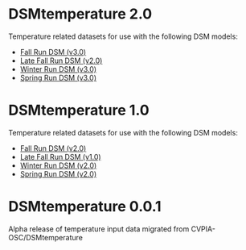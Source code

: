 # DSMtemperature 2.0

Temperature related datasets for use with the following DSM models:

* [Fall Run DSM (v3.0)](https://github.com/CVPIA-OSC/fallRunDSM/releases/tag/v2.0)
* [Late Fall Run DSM (v2.0)](https://github.com/CVPIA-OSC/fallRunDSM/releases/tag/v1.0)
* [Winter Run DSM (v3.0)](https://github.com/CVPIA-OSC/winterRunDSM/releases/tag/v2.0)
* [Spring Run DSM (v3.0)](https://github.com/CVPIA-OSC/springRunDSM/releases/tag/v2.0)

# DSMtemperature 1.0

Temperature related datasets for use with the following DSM models:

* [Fall Run DSM (v2.0)](https://github.com/CVPIA-OSC/fallRunDSM/releases/tag/v2.0)
* [Late Fall Run DSM (v1.0)](https://github.com/CVPIA-OSC/fallRunDSM/releases/tag/v1.0)
* [Winter Run DSM (v2.0)](https://github.com/CVPIA-OSC/winterRunDSM/releases/tag/v2.0)
* [Spring Run DSM (v2.0)](https://github.com/CVPIA-OSC/springRunDSM/releases/tag/v2.0)

# DSMtemperature 0.0.1

Alpha release of temperature input data migrated from CVPIA-OSC/DSMtemperature
